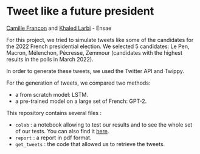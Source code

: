 # Tweet like a future president

[Camille Francon](https://github.com/camillefrancon) and [Khaled Larbi](https://github.com/khaledlarbi) - Ensae

For this project, we tried to simulate tweets like some of the candidates for the 2022 French presidential election. We selected 5 candidates: Le Pen, Macron, Mélenchon, Pécresse, Zemmour (candidates with the highest results in the polls in March 2022).

In order to generate these tweets, we used the Twitter API and Twippy.

For the generation of tweets, we compared two methods:
- a from scratch model: LSTM.
- a pre-trained model on a large set of French: GPT-2.

This repository contains several files : 
- `colab` : a notebook allowing to test our results and to see the whole set of our tests. You can also find it [here](https://colab.research.google.com/drive/1gSDT18h14hxE9IFE_kEPZ6-Zxzg6JP6A?usp=sharing).
- `report` : a report in pdf format.
- `get_tweets` : the code that allowed us to retrieve the tweets.

